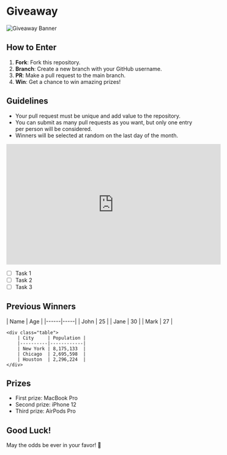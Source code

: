 # Giveaway

![Giveaway Banner](https://example.com/giveaway-banner.png)

## How to Enter

1. **Fork**: Fork this repository.
2. **Branch**: Create a new branch with your GitHub username.
3. **PR**: Make a pull request to the main branch.
4. **Win**: Get a chance to win amazing prizes!

## Guidelines

- Your pull request must be unique and add value to the repository.
- You can submit as many pull requests as you want, but only one entry per person will be considered.
- Winners will be selected at random on the last day of the month.

<iframe width="560" height="315" src="https://www.youtube.com/embed?v=ebifzpaqi-M" frameborder="0" allow="accelerometer; autoplay; clipboard-write; encrypted-media; gyroscope; picture-in-picture" allowfullscreen></iframe>

- [ ] Task 1
- [ ] Task 2
- [ ] Task 3

## Previous Winners

<div class="table-wrapper">
    <div class="table">
    | Name | Age |  
    |------|-----|
    | John | 25  |
    | Jane | 30  |
    | Mark | 27  |
    </div>

    <div class="table">
        | City     | Population |  
        |----------|------------|
        | New York | 8,175,133  |
        | Chicago  | 2,695,598  |
        | Houston  | 2,296,224  |
    </div>
</div>

## Prizes

- First prize: MacBook Pro
- Second prize: iPhone 12
- Third prize: AirPods Pro

## Good Luck!

May the odds be ever in your favor! 🤞
